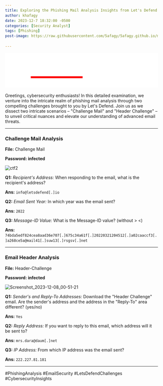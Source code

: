 ```yaml
---
title: Exploring the Phishing Mail Analysis Insights from Let's Defend
author: khafagy
date: 2023-12-7 18:32:00 -0500
categories: [Security Analyst]
tags: [Phishing]
post-image: https://raw.githubusercontent.com/5afagy/5afagy.github.io/master/assets/image/img33.png

---
```

![image](https://raw.githubusercontent.com/5afagy/5afagy.github.io/main/assets/image/image29.png)

Greetings, cybersecurity enthusiasts! In this detailed examination, we venture into the intricate realm of phishing mail analysis through two compelling challenges brought to you by Let's Defend. Join us as we dissect two intricate scenarios – "Challenge Mail" and "Header Challenge" – to unveil critical nuances and elevate our understanding of advanced email threats.

---

### **Challenge Mail Analysis**

**File:** Challenge Mail

**Password: infected**

![ctf2](https://github.com/5afagy/5afagy.github.io/assets/115117722/f19deee0-f2a4-415d-b9dc-5314c3ab5c45)


**Q1:** *Recipient's Address:* When responding to the email, what is the recipient's address?

**Ans:** `info@letsdefend[.]io`

**Q2:** *Email Sent Year:* In which year was the email sent?

**Ans:** `2022`

**Q3:** *Message-ID Value:* What is the Message-ID value? (without > <)

**Ans:** `74bda5edf824cea8aad36e707[.]675c34a61f[.]20220321204512[.]a02caaccf3[.]a268ce5a@mail41[.]suw13[.]rsgsv[.]net`

---



### **Email Header Analysis**

**File:** Header-Challenge

**Password: infected**

![Screenshot_2023-12-08_00-51-21](https://github.com/5afagy/5afagy.github.io/assets/115117722/0af913d0-722f-4a11-b246-079884ef0fca)


**Q1:** *Sender's and Reply-To Addresses:* Download the "Header Challenge" email. Are the sender's address and the address in the "Reply-To" area different? (yes/no)

**Ans:** `Yes`

**Q2:** *Reply Address:* If you want to reply to this email, which address will it be sent to?

**Ans:** `mrs.dara@daum[.]net`

**Q3:** *IP Address:* From which IP address was the email sent?

**Ans:** `222.227.81.181`

---

#PhishingAnalysis #EmailSecurity #LetsDefendChallenges #CybersecurityInsights
